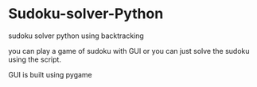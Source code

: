 # Sudoku-solver-Python
sudoku solver python using backtracking

you can play a game of sudoku with GUI or you can just solve the sudoku using the script.


GUI  is built using pygame
